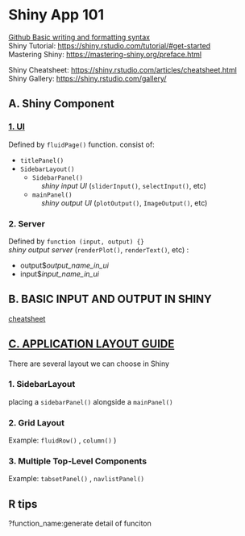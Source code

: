
# Shiny App 101
[Github Basic writing and formatting syntax](https://docs.github.com/en/get-started/writing-on-github/getting-started-with-writing-and-formatting-on-github/basic-writing-and-formatting-syntax)  
Shiny Tutorial: https://shiny.rstudio.com/tutorial/#get-started  
Mastering Shiny: https://mastering-shiny.org/preface.html  
  
Shiny Cheatsheet: https://shiny.rstudio.com/articles/cheatsheet.html  
Shiny Gallery: https://shiny.rstudio.com/gallery/  

## A. Shiny Component
    
### [1. UI](https://shiny.rstudio.com/tutorial/written-tutorial/lesson2/)    
   Defined by `fluidPage()` function. consist of:  
   - `titlePanel()`  
   - `SidebarLayout()`  
        - `SidebarPanel()`  
        &emsp; _shiny input UI_  (`sliderInput()`, `selectInput()`, etc)  
        - `mainPanel()`  
         &emsp; _shiny output UI_ (`plotOutput()`, `ImageOutput()`, etc)  
    
### 2. Server
Defined by `function (input, output) {}`  
_shiny output server_ (`renderPlot()`,  `renderText()`, etc) :  
- output$_output_name_in_ui_  
- input$_input_name_in_ui_  

## B. BASIC INPUT AND OUTPUT IN SHINY
[cheatsheet](https://shiny.rstudio.com/articles/cheatsheet.html)

## [C. APPLICATION LAYOUT GUIDE](https://shiny.rstudio.com/articles/layout-guide.html)  
There are several layout we can choose in Shiny 
### 1. SidebarLayout  
placing a `sidebarPanel()` alongside a `mainPanel()`  
### 2. Grid Layout  
Example: `fluidRow()` , `column()` )
### 3. Multiple Top-Level Components
Example: `tabsetPanel()` , `navlistPanel()`  
  
  
      
  
  
  
## R tips  
?function_name:generate detail of funciton

